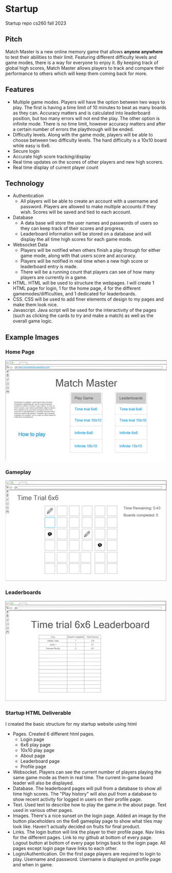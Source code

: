 # Startup
Startup repo cs260 fall 2023


## Pitch
Match Master is a new online memory game that allows **anyone anywhere** to test their  abilities to their limit. Featuring different difficulty levels and game modes, there is a way for everyone to enjoy it. By keeping track of global high scores, Match Master allows players to track and compare their performance to others which will keep them coming back for more. 
## Features
  * Multiple game modes. Players will have the option between two ways to play. The first is having a time limit of 10 minutes to beat as many boards as they can. Accuracy matters and is calculated into leaderboard position, but too many errors will not end the play. The other option is infinite mode. There is no time limit, however accuracy matters and after a certain number of errors the playthrough will be ended.
  * Difficulty levels. Along with the game mode, players will be able to choose between two difficulty levels. The hard difficulty is a 10x10 board while easy is 6x6.
  * Secure login
  * Accurate high score tracking/display
  * Real time updates on the scores of other players and new high scorers.
  * Real time display of current player count

## Technology
  * Authentication
    * All players will be able to create an account with a username and password. Players are allowed to make multiple accounts if they wish. Scores will be saved and tied to each account. 
  * Database
    * A data base will store the user names and passwords of users so they can keep track of their scores and progress.
    * Leaderboard information will be stored on a database and will display the all time high scores for each game mode.
  * Websocket Data
    * Players will be notified when others finish a play through for either game mode, along with that users score and accuracy.
    * Players will be notified in real time when a new high score or leaderboard entry is made.
    * There will be a running count that players can see of how many players are currently in a game.
  * HTML. HTML will be used to structure the webpages. I will create 1 HTML page for login, 1 for the home page, 4 for the different gamemodes/difficulties, and 1 dedicated for leaderboards. 
  * CSS. CSS will be used to add finer elements of design to my pages and make them look nice.
  * Javascript. Java script will be used for the interactivity of the pages (such as clicking the cards to try and make a match) as well as the overall game logic. 


## Example Images

### Home Page
![home page](home.png)

### Gameplay
![game page](game.png)

### Leaderboards
![leaderboard page](leaderboard.png)


### Startup HTML Deliverable

I created the basic structure for my startup website using html

  * Pages. Created 6 different html pages.
    * Login page
    * 6x6 play page
    * 10x10 play page
    * About page
    * Leaderboard page
    * Profile page
  * Websocket. Players can see the current number of players playing the same game mode as them in real time. The current in-game board leader will also be displayed.
  * Database. The leaderboard pages will pull from a database to show all time high scores. The "Play history" will also pull from a database to show recent activity for logged in users on their profile page.
  * Text. Used text to describe how to play the game in the about page. Text used in various other pages. 
  * Images. There's a nice sunset on the login page. Added an image by the button placeholders on the 6x6 gameplay page to show what tiles may look like. Haven't actually decided on fruits for final product.
  * Links. The login button will link the player to their profile page. Nav links for the different pages. Link to my github at bottom of every page. Logout button at bottom of every page brings back to the login page. All pages except login page have links to each other.
  * Login/Authentication. On the first page players are required to login to play. Username and password. Username is displayed on profile page and when in game. 

